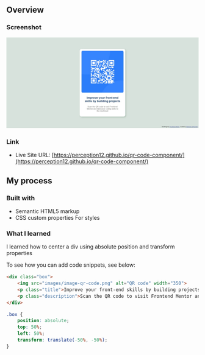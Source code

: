 ## Overview

### Screenshot

![Site screenshot](./images/site-screenshot.png)

### Link

- Live Site URL: [https://perception12.github.io/qr-code-component/](https://perception12.github.io/qr-code-component/)

## My process

### Built with

- Semantic HTML5 markup
- CSS custom properties For styles

### What I learned

I learned how to center a div using absolute position and transform properties

To see how you can add code snippets, see below:

```html
<div class="box">
    <img src="images/image-qr-code.png" alt="QR code" width="350">
    <p class="title">Improve your front-end skills by building projects</p>
    <p class="description">Scan the QR code to visit Frontend Mentor and take your coding skills to the next level</p>
</div>
```

```css
.box {
    position: absolute;              
    top: 50%;
    left: 50%;                        
    transform: translate(-50%, -50%); 
}
```
